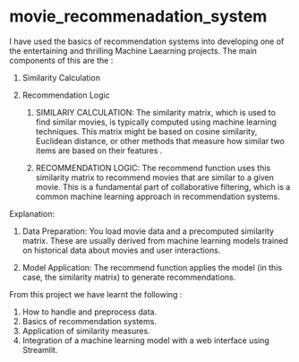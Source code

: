 # movie_recommenadation_system

I have used the basics of recommendation systems into developing one of the entertaining and thrilling Machine Laearning projects.
The main components of this are the :
1. Similarity Calculation
2. Recommendation Logic

   1. SIMILARIY CALCULATION:
   The similarity matrix, which is used to find similar movies, is typically computed using machine learning techniques.
   This matrix might be based on cosine similarity, Euclidean distance, or other methods that measure how similar two items are based on their features .

   2. RECOMMENDATION LOGIC:
   The recommend function uses this similarity matrix to recommend movies that are similar to a given movie. This is a fundamental part of collaborative filtering, which is a 
   common machine learning approach in recommendation systems.

Explanation:

1. Data Preparation: You load movie data and a precomputed similarity matrix. These are usually derived from machine learning models trained on historical data about movies and user interactions.

2. Model Application: The recommend function applies the model (in this case, the similarity matrix) to generate recommendations.

From this project we have learnt the following :
1. How to handle and preprocess data.
2. Basics of recommendation systems.
3. Application of similarity measures.
4. Integration of a machine learning model with a web interface using Streamlit.

